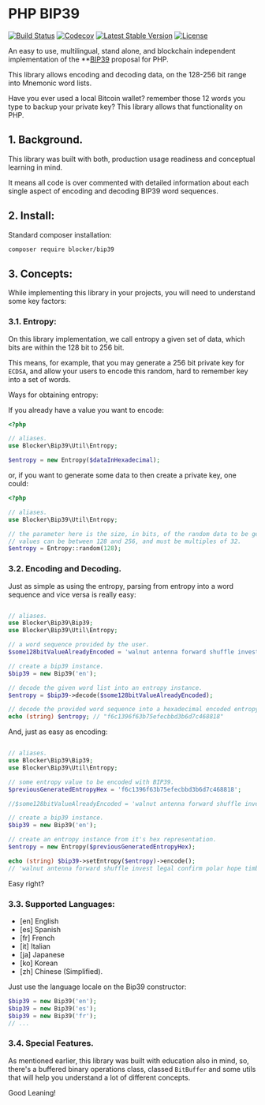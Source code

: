 # PHP BIP39

[![Build Status](https://travis-ci.org/blocker-solutions/bip39.svg?branch=master)](https://travis-ci.org/blocker-solutions/bip39)
[![Codecov](https://codecov.io/gh/blocker-solutions/bip39/branch/master/graph/badge.svg)](https://codecov.io/gh/blocker-solutions/bip39)
[![Latest Stable Version](https://poser.pugx.org/blocker-solutions/bip39/v/stable)](https://packagist.org/packages/blocker-solutions/bip39)
[![License](https://poser.pugx.org/blocker-solutions/bip39/license)](https://packagist.org/packages/blocker-solutions/bip39)

An easy to use, multilingual, stand alone, and blockchain independent implementation of the **[BIP39](https://github.com/bitcoin/bips/blob/master/bip-0039.mediawiki) proposal for PHP.

This library allows encoding and decoding data, on the 128-256 bit range into Mnemonic word lists.

Have you ever used a local Bitcoin wallet? remember those 12 words you type to backup your private key? This library allows that functionality on PHP. 

## 1. Background.

This library was built with both, production usage readiness and conceptual learning in mind.

It means all code is over commented with detailed information about each single aspect of encoding and decoding BIP39 word sequences.  

## 2. Install:

Standard composer installation:

```bash
composer require blocker/bip39
```

## 3. Concepts:

While implementing this library in your projects, you will need to understand some key factors:


### 3.1. Entropy:

On this library implementation, we call entropy a given set of data, which bits are within the 128 bit to 256 bit.

This means, for example, that you may generate a 256 bit private key for `ECDSA`, and allow your users to encode this random, hard to remember key into a set of words.

Ways for obtaining entropy:

If you already have a value you want to encode:

```php
<?php

// aliases.
use Blocker\Bip39\Util\Entropy;

$entropy = new Entropy($dataInHexadecimal);
```

or, if you want to generate some data to then create a private key, one could:
 
```php
<?php

// aliases.
use Blocker\Bip39\Util\Entropy;

// the parameter here is the size, in bits, of the random data to be generated.
// values can be between 128 and 256, and must be multiples of 32.
$entropy = Entropy::random(128);

```

### 3.2. Encoding and Decoding.

Just as simple as using the entropy, parsing from entropy into a word sequence and vice versa is really easy:

```php

// aliases.
use Blocker\Bip39\Bip39;
use Blocker\Bip39\Util\Entropy;

// a word sequence provided by the user.
$some128bitValueAlreadyEncoded = 'walnut antenna forward shuffle invest legal confirm polar hope timber pear cover';

// create a bip39 instance.
$bip39 = new Bip39('en'); 

// decode the given word list into an entropy instance.
$entropy = $bip39->decode($some128bitValueAlreadyEncoded);

// decode the provided word sequence into a hexadecimal encoded entropy.
echo (string) $entropy; // "f6c1396f63b75efecbbd3b6d7c468818"
```

And, just as easy as encoding:

```php

// aliases.
use Blocker\Bip39\Bip39;
use Blocker\Bip39\Util\Entropy;

// some entropy value to be encoded with BIP39.
$previousGeneratedEntropyHex = 'f6c1396f63b75efecbbd3b6d7c468818';

//$some128bitValueAlreadyEncoded = 'walnut antenna forward shuffle invest legal confirm polar hope timber pear cover';

// create a bip39 instance.
$bip39 = new Bip39('en'); 

// create an entropy instance from it's hex representation.
$entropy = new Entropy($previousGeneratedEntropyHex);

echo (string) $bip39->setEntropy($entropy)->encode();
// 'walnut antenna forward shuffle invest legal confirm polar hope timber pear cover'

``` 

Easy right?

### 3.3. Supported Languages:

- [en] English
- [es] Spanish
- [fr] French
- [it] Italian
- [ja] Japanese
- [ko] Korean
- [zh] Chinese (Simplified).

Just use the language locale on the Bip39 constructor:

```php
$bip39 = new Bip39('en');
$bip39 = new Bip39('es');
$bip39 = new Bip39('fr');
// ...
```

### 3.4. Special Features.

As mentioned earlier, this library was built with education also in mind, so, there's a buffered binary operations class, classed `BitBuffer` and some utils that will help you understand a lot of different concepts.

Good Leaning!